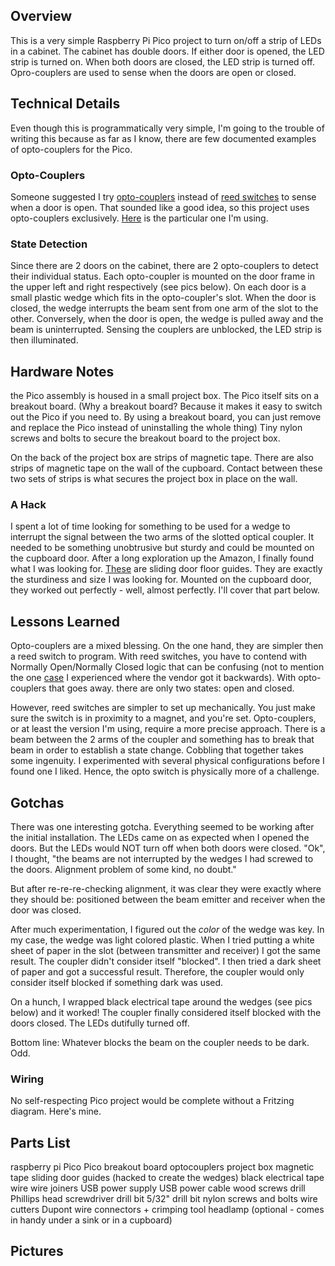 ## Overview
This is a very simple Raspberry Pi Pico project to turn on/off a strip of LEDs in a cabinet. The cabinet 
has double doors.  If either door is opened, the LED strip is turned on. When both doors are closed, the 
LED strip is turned off. Opro-couplers are used to sense when the doors are open or closed. 

## Technical Details
Even though this is programmatically very simple, I'm going to the trouble of writing this because 
as far as I know, there are few documented examples of opto-couplers for the Pico. 

### Opto-Couplers 
Someone suggested I try [opto-couplers](https://en.wikipedia.org/wiki/Opto-isolator) instead of 
[reed switches](https://en.wikipedia.org/wiki/Reed_switch) to sense when a door is open.  That sounded 
like a good idea, so this project uses opto-couplers exclusively. [Here](https://www.amazon.com/dp/B08977QFK5?psc=1&ref=ppx_yo2ov_dt_b_product_details) 
is the particular one I'm using.


### State Detection

Since there are 2 doors on the cabinet, there are 2 opto-couplers to detect their individual status. Each 
opto-coupler is mounted on the door frame in the upper left and right respectively (see pics below). On 
each door is a small plastic wedge which fits in the opto-coupler's slot. When the door is closed, the
wedge interrupts the beam sent from one arm of the slot to the other. Conversely, when the door is open,
the wedge is pulled away and the beam is uninterrupted. Sensing the couplers are unblocked, the LED strip is then illuminated.

## Hardware Notes
the Pico assembly is housed in a small project box. The Pico itself sits on a breakout board. (Why a breakout board? Because it makes it easy to switch out the Pico if you need to. By using a breakout board, you can just remove and replace the Pico instead of uninstalling the whole thing) Tiny nylon screws and bolts to secure the breakout board to the project box. 

On the back of the project box are strips of magnetic tape. There are also strips of magnetic tape on the wall of the cupboard. Contact between these two sets of strips is what secures the project box in place on the wall.


### A Hack
I spent a lot of time looking for something to be used for a wedge to interrupt the signal between the two arms of the slotted optical coupler.  It needed to be something unobtrusive but sturdy and could be mounted on the cupboard door. After a long exploration up the Amazon, I finally found what I was looking for.  [These](https://a.co/d/6UiyFLb) are sliding door floor guides. They are exactly the sturdiness and size I was looking for. Mounted on the cupboard door, they worked out perfectly - well, almost perfectly. I'll cover that part below. 


## Lessons Learned 
Opto-couplers are a mixed blessing.  On the one hand, they are simpler then a reed switch to program. With reed switches, you have to 
contend with Normally Open/Normally Closed logic that can be confusing (not to mention the one [case](https://github.com/gamename/raspberry-pi-pico-w-mailbox-sensor#fun-with-reedish-switches) 
I experienced where the vendor got it backwards).  With opto-couplers that goes away. there are only two states: open and closed.

However, reed switches are simpler to set up mechanically.  You just make sure the switch is in proximity to a magnet,
and you're set.  Opto-couplers, or at least the version I'm using, require a more precise approach.  There is a beam
between the 2 arms of the coupler and something has to break that beam in order to establish a state change. Cobbling
that together takes some ingenuity.  I experimented with several physical configurations before I found one I liked. Hence, the opto switch is physically more of a challenge.

## Gotchas 
There was one interesting gotcha. Everything seemed to be working after the initial installation.  The LEDs came on as 
expected when I opened the doors.  But the LEDs would NOT turn off when both doors were closed. "Ok", I thought, "the beams
are not interrupted by the wedges I had screwed to the doors.  Alignment problem of some kind, no doubt." 

But after re-re-re-checking alignment, it was clear they were exactly where they should be: positioned between the beam 
emitter and receiver when the door was closed.  

After much experimentation, I figured out the *color* of the wedge was key.  In my case, the wedge was light colored plastic. When I tried putting a white sheet of paper in the slot (between transmitter 
and receiver) I got the same result. The coupler didn't consider itself "blocked". I then tried a dark sheet of paper and got a successful result.  Therefore, the coupler would only consider itself blocked if something dark was used. 

On a hunch, I wrapped black electrical tape around the wedges (see pics below) and it worked! The coupler finally considered itself
blocked with the doors closed.  The LEDs dutifully turned off. 

Bottom line: Whatever blocks the beam on the coupler needs to be dark. Odd. 

### Wiring
No self-respecting Pico project would be complete without a Fritzing diagram. Here's mine.


## Parts List
raspberry pi Pico
Pico breakout board
optocouplers
project box
magnetic tape
sliding door guides (hacked to create the wedges)
black electrical tape
wire
wire joiners
USB power supply
USB power cable
wood screws
drill
Phillips head screwdriver drill bit
5/32" drill bit
nylon screws and bolts
wire cutters
Dupont wire connectors + crimping tool
headlamp (optional - comes in handy under a sink or in a cupboard)


## Pictures






